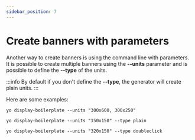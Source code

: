 ```yaml
---
sidebar_position: 7
---
```


# Create banners with parameters

Another way to create banners is using the command line with parameters. It is possible to create multiple banners using the **--units** parameter and is possible to define the **--type** of the units.

:::info
By default if you don't define the **--type**, the generator will create plain units.
:::

Here are some examples:

```terminal
yo display-boilerplate --units "300x600, 300x250"
```

```terminal
yo display-boilerplate --units "150x150" --type plain
```

```terminal
yo display-boilerplate --units "320x150" --type doubleclick
```